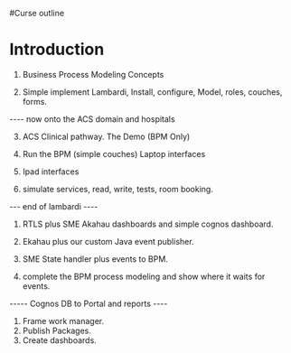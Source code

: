 #Curse outline

# Introduction #

1. Business Process Modeling Concepts

2. Simple implement
Lambardi, Install, configure, Model, roles, couches, forms.

---- now onto the ACS domain and hospitals

3. ACS Clinical pathway.
The Demo (BPM Only)

4. Run the BPM (simple couches) Laptop interfaces

5. Ipad interfaces

6. simulate services, read, write, tests, room booking.

--- end of lambardi ----

1. RTLS plus SME
Akahau dashboards and simple cognos dashboard.

2. Ekahau plus our custom Java event publisher.

3. SME State handler plus events to BPM.

4. complete the BPM process modeling and show where it waits for events.

----- Cognos DB to Portal and reports ----

1. Frame work manager.
2. Publish Packages.
3. Create dashboards.